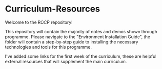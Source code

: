 # Curriculum-Resources
Welcome to the ROCP repository!

This repository will contain the majority of notes and demos shown through programme.
Please navigate to the "Environment Installation Guide", the folder will contain a step-by-step guide to installing the necessary technologies and tools for this programme. 

I've added some links for the first week of the curriculum, these are helpful external resources that will supplement the main curriculum. 
